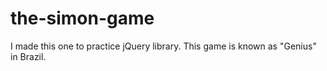 # the-simon-game
I made this one to practice jQuery library.
This game is known as "Genius" in Brazil.

